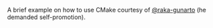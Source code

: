 A brief example on how to use CMake courtesy of [@raka-gunarto](https://github.com/raka-gunarto) (he demanded self-promotion).
